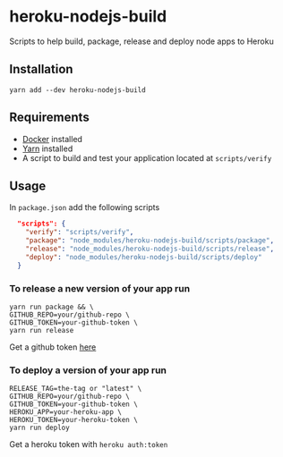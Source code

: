 # heroku-nodejs-build

Scripts to help build, package, release and deploy node apps to Heroku

## Installation

    yarn add --dev heroku-nodejs-build

## Requirements

* [Docker](https://www.docker.com/) installed
* [Yarn](https://yarnpkg.com) installed
* A script to build and test your application located at `scripts/verify`

## Usage

In `package.json` add the following scripts

``` json
  "scripts": {
    "verify": "scripts/verify",
    "package": "node_modules/heroku-nodejs-build/scripts/package",
    "release": "node_modules/heroku-nodejs-build/scripts/release",
    "deploy": "node_modules/heroku-nodejs-build/scripts/deploy"
  }
```

### To release a new version of your app run

    yarn run package && \
    GITHUB_REPO=your/github-repo \
    GITHUB_TOKEN=your-github-token \
    yarn run release

Get a github token [here](https://github.com/settings/tokens)

### To deploy a version of your app run

    RELEASE_TAG=the-tag or "latest" \
    GITHUB_REPO=your/github-repo \
    GITHUB_TOKEN=your-github-token \
    HEROKU_APP=your-heroku-app \
    HEROKU_TOKEN=your-heroku-token \
    yarn run deploy

Get a heroku token with `heroku auth:token`
